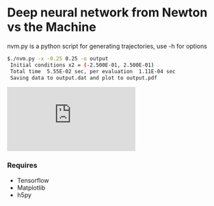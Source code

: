 Deep neural network from Newton vs the Machine
===============================================

nvm.py is a python script for generating trajectories, use -h for options 


```sh
$./nvm.py -x -0.25 0.25 -o output
 Initial conditions x2 = (-2.500E-01, 2.500E-01)
 Total time  5.55E-02 sec, per evaluation  1.11E-04 sec
 Saving data to output.dat and plot to output.pdf

```

![alt text](https://github.com/pgbreen/NVM/output.pdf "Example trajectory")


### Requires 
 - Tensorflow
 - Matplotlib
 - h5py